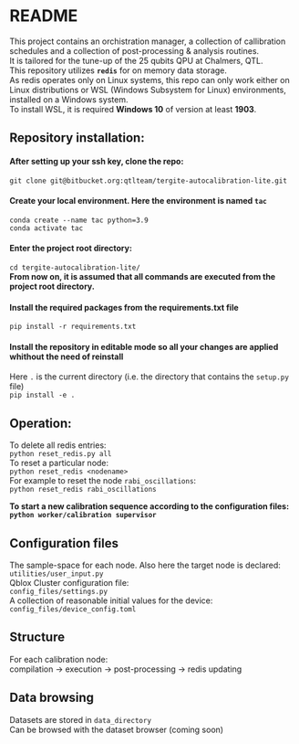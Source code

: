 # README #
This project contains an orchistration manager, a collection of callibration schedules and a collection of post-processing & analysis routines.  
It is tailored for the tune-up of the 25 qubits QPU at Chalmers, QTL.  
This repository utilizes **`redis`** for on memory data storage.  
As redis operates only on Linux systems, this repo can only work either on Linux distributions or WSL (Windows Subsystem for Linux) environments, installed on a Windows system.  
To install WSL, it is required **Windows 10** of version at least **1903**.

## Repository installation: ##
#### After setting up your ssh key, clone the repo:  ####
```git clone git@bitbucket.org:qtlteam/tergite-autocalibration-lite.git```


#### Create your local environment. Here the environment is named `tac` ####
```conda create --name tac python=3.9```  
```conda activate tac```

#### Enter the project root directory:  ####
```cd tergite-autocalibration-lite/```  
**From now on, it is assumed that all commands are executed from the project root directory.**


#### Install the required packages from the requirements.txt file ####
```pip install -r requirements.txt```

#### Install the repository in editable mode so all your changes are applied whithout the need of reinstall ####
Here `.` is the current directory (i.e. the directory that contains the `setup.py` file)  
```pip install -e .```

## Operation: ##
To delete all redis entries:  
```python reset_redis.py all```  
To reset a particular node:  
```python reset_redis <nodename>```  
For example to reset the node `rabi_oscillations`:  
```python reset_redis rabi_oscillations```

**To start a new calibration sequence according to the configuration files:**  
**```python worker/calibration supervisor```**

## Configuration files
The sample-space for each node. Also here the target node is declared:  
`utilities/user_input.py`  
Qblox Cluster configuration file:  
`config_files/settings.py`  
A collection of reasonable initial values for the device:  
`config_files/device_config.toml`  

## Structure
For each calibration node:  
compilation -> execution -> post-processing -> redis updating

## Data browsing
Datasets are stored in `data_directory`  
Can be browsed with the dataset browser (coming soon)